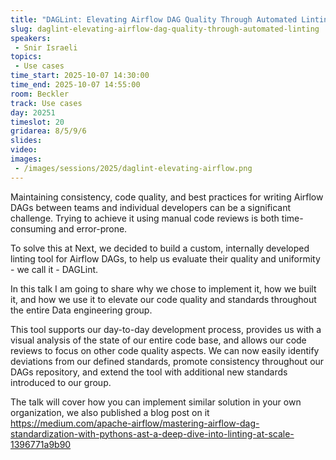 ```yaml
---
title: "DAGLint: Elevating Airflow DAG Quality Through Automated Linting"
slug: daglint-elevating-airflow-dag-quality-through-automated-linting
speakers:
 - Snir Israeli
topics:
 - Use cases
time_start: 2025-10-07 14:30:00
time_end: 2025-10-07 14:55:00
room: Beckler
track: Use cases
day: 20251
timeslot: 20
gridarea: 8/5/9/6
slides:
video:
images:
 - /images/sessions/2025/daglint-elevating-airflow.png
---
```


Maintaining consistency, code quality, and best practices for writing Airflow DAGs between teams and individual developers can be a significant challenge. Trying to achieve it using manual code reviews is both time-consuming and error-prone.

To solve this at Next, we decided to build a custom, internally developed linting tool for Airflow DAGs, to help us evaluate their quality and uniformity - we call it - DAGLint.

In this talk I am going to share why we chose to implement it, how we built it, and how we use it to elevate our code quality and standards throughout the entire Data engineering group.

This tool supports our day-to-day development process, provides us with a visual analysis of the state of our entire code base, and allows our code reviews to focus on other code quality aspects. We can now easily identify deviations from our defined standards, promote consistency throughout our DAGs repository, and extend the tool with additional new standards introduced to our group.

The talk will cover how you can implement similar solution in your own organization, we also published a blog post on it
https://medium.com/apache-airflow/mastering-airflow-dag-standardization-with-pythons-ast-a-deep-dive-into-linting-at-scale-1396771a9b90